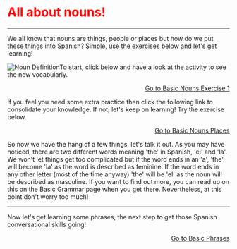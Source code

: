<h1 style="color:red;"> All about nouns! </h1>
<hr> 
<p> We all know that nouns are things, people or places but how do we put these things into Spanish? Simple, use the exercises below and let's get learning! </p> 

<img src="http://personplaceorthing.us/wp-content/uploads/2018/07/cropped-PPOTLOGOcolor-1.png" alt="Noun Definition" style="float:left;">

  <p> To start, click below and have a look at the activity to see the new vocabularly. </p> 
  
  <p>
  <a style="float:right;" href="Nouns1.html" class="btn2"> Go to Basic Nouns Exercise 1</a>
  </p> 
  <div style="clear:both;"> </div>
  
  <p> If you feel you need some extra practice then click the following link to consolidate your knowledge. If not, let's keep on learning! Try the exercise below. 
  
  <p>
  <a style="float:right;" href="Nouns2.html" class="btn2"> Go to Basic Nouns Places</a>
  </p> 
  <div style="clear:both;"> </div>

<p> So now we have the hang of a few things, let's talk it out. As you may have noticed, there are two different words meaning 'the' in Spanish, 'el' and 'la'. We won't let things get too complicated but if the word ends in an 'a', 'the' will become 'la' as the word is described as feminine. If the word ends in any other letter (most of the time anyway) 'the' will be 'el' as the noun will be described as masculine. If you want to find out more, you can read up on this on the Basic Grammar page when you get there. Nevertheless, at this point don't worry too much! </p>
 <hr>
 <p> Now let's get learning some phrases, the next step to get those Spanish conversational skills going! </p> 
 
 <p>
  <a style="float:right;" href="BasicPhrases.html" class="btn2"> Go to Basic Phrases</a>
  </p> 
  <div style="clear:both;"> </div>
